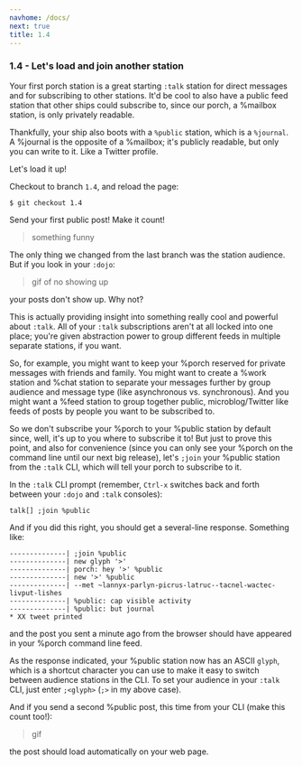 ```yaml
---
navhome: /docs/
next: true
title: 1.4
---
```


### 1.4 - Let's load and join another station

Your first porch station is a great starting `:talk` station for direct messages and for subscribing to other stations. It'd be cool to also have a public feed station that other ships could subscribe to, since our porch, a %mailbox station, is only privately readable.

Thankfully, your ship also boots with a `%public` station, which is a `%journal`. A %journal is the opposite of a %mailbox; it's publicly readable, but only you can write to it. Like a Twitter profile.

Let's load it up!

Checkout to branch `1.4`, and reload the page:

```
$ git checkout 1.4
```

Send your first public post! Make it count!

> something funny

The only thing we changed from the last branch was the station audience. But if you look in your `:dojo`:

> gif of no showing up

your posts don't show up. Why not?

This is actually providing insight into something really cool and powerful about `:talk`. All of your `:talk` subscriptions aren't at all locked into one place; you're given abstraction power to group different feeds in multiple separate stations, if you want.

So, for example, you might want to keep your %porch reserved for private messages with friends and family. You might want to create a %work station and %chat station to separate your messages further by group audience and message type (like asynchronous vs. synchronous). And you might want a %feed station to group together public, microblog/Twitter like feeds of posts by people you want to be subscribed to.

So we don't subscribe your %porch to your %public station by default since, well, it's up to you where to subscribe it to! But just to prove this point, and also for convenience (since you can only see your %porch on the command line until our next big release), let's `;join` your %public station from the `:talk` CLI, which will tell your porch to subscribe to it.

In the `:talk` CLI prompt (remember, `Ctrl-x` switches back and forth between your `:dojo` and `:talk` consoles):

```
talk[] ;join %public
```

And if you did this right, you should get a several-line response. Something like:

```
--------------| ;join %public
--------------| new glyph '>'
--------------| porch: hey '>' %public
--------------| new '>' %public
--------------| --met ~lannyx-parlyn-picrus-latruc--tacnel-wactec-livput-lishes
--------------| %public: cap visible activity
--------------| %public: but journal
* XX tweet printed
```

and the post you sent a minute ago from the browser should have appeared in your %porch command line feed.

As the response indicated, your %public station now has an ASCII `glyph`, which is a shortcut character you can use to make it easy to switch between audience stations in the CLI. To set your audience in your `:talk` CLI, just enter `;<glyph>` (`;>` in my above case).

And if you send a second %public post, this time from your CLI (make this count too!):

> gif

the post should load automatically on your web page.
